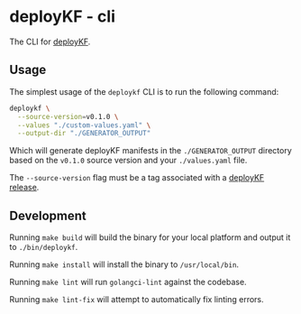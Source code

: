 # deployKF - cli

The CLI for [deployKF](https://github.com/deployKF/deployKF).

## Usage

The simplest usage of the `deploykf` CLI is to run the following command:

```bash
deploykf \
  --source-version=v0.1.0 \
  --values "./custom-values.yaml" \
  --output-dir "./GENERATOR_OUTPUT"
```

Which will generate deployKF manifests in the `./GENERATOR_OUTPUT` directory based on the `v0.1.0` source version and your `./values.yaml` file.

The `--source-version` flag must be a tag associated with a [deployKF release](https://github.com/deployKF/deployKF/releases).

## Development

Running `make build` will build the binary for your local platform and output it to `./bin/deploykf`.

Running `make install` will install the binary to `/usr/local/bin`.

Running `make lint` will run `golangci-lint` against the codebase.

Running `make lint-fix` will attempt to automatically fix linting errors.